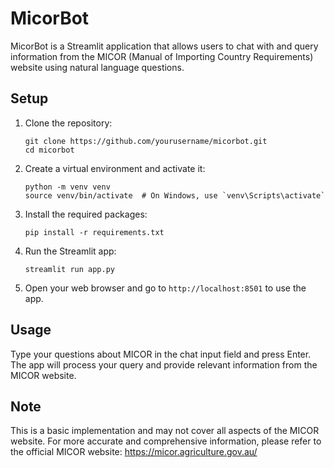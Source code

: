 # MicorBot

MicorBot is a Streamlit application that allows users to chat with and query information from the MICOR (Manual of Importing Country Requirements) website using natural language questions.

## Setup

1. Clone the repository:
   ```
   git clone https://github.com/yourusername/micorbot.git
   cd micorbot
   ```

2. Create a virtual environment and activate it:
   ```
   python -m venv venv
   source venv/bin/activate  # On Windows, use `venv\Scripts\activate`
   ```

3. Install the required packages:
   ```
   pip install -r requirements.txt
   ```

4. Run the Streamlit app:
   ```
   streamlit run app.py
   ```

5. Open your web browser and go to `http://localhost:8501` to use the app.

## Usage

Type your questions about MICOR in the chat input field and press Enter. The app will process your query and provide relevant information from the MICOR website.

## Note

This is a basic implementation and may not cover all aspects of the MICOR website. For more accurate and comprehensive information, please refer to the official MICOR website: https://micor.agriculture.gov.au/